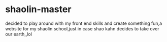 # shaolin-master
decided to play around with my front end skills and create something fun,a website for my shaolin school,just in case shao kahn decides to take over our earth,,lol
